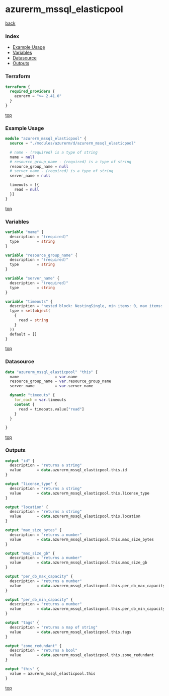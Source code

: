 # azurerm_mssql_elasticpool

[back](../azurerm.md)

### Index

- [Example Usage](#example-usage)
- [Variables](#variables)
- [Datasource](#datasource)
- [Outputs](#outputs)

### Terraform

```terraform
terraform {
  required_providers {
    azurerm = ">= 2.41.0"
  }
}
```

[top](#index)

### Example Usage

```terraform
module "azurerm_mssql_elasticpool" {
  source = "./modules/azurerm/d/azurerm_mssql_elasticpool"

  # name - (required) is a type of string
  name = null
  # resource_group_name - (required) is a type of string
  resource_group_name = null
  # server_name - (required) is a type of string
  server_name = null

  timeouts = [{
    read = null
  }]
}
```

[top](#index)

### Variables

```terraform
variable "name" {
  description = "(required)"
  type        = string
}

variable "resource_group_name" {
  description = "(required)"
  type        = string
}

variable "server_name" {
  description = "(required)"
  type        = string
}

variable "timeouts" {
  description = "nested block: NestingSingle, min items: 0, max items: 0"
  type = set(object(
    {
      read = string
    }
  ))
  default = []
}
```

[top](#index)

### Datasource

```terraform
data "azurerm_mssql_elasticpool" "this" {
  name                = var.name
  resource_group_name = var.resource_group_name
  server_name         = var.server_name

  dynamic "timeouts" {
    for_each = var.timeouts
    content {
      read = timeouts.value["read"]
    }
  }

}
```

[top](#index)

### Outputs

```terraform
output "id" {
  description = "returns a string"
  value       = data.azurerm_mssql_elasticpool.this.id
}

output "license_type" {
  description = "returns a string"
  value       = data.azurerm_mssql_elasticpool.this.license_type
}

output "location" {
  description = "returns a string"
  value       = data.azurerm_mssql_elasticpool.this.location
}

output "max_size_bytes" {
  description = "returns a number"
  value       = data.azurerm_mssql_elasticpool.this.max_size_bytes
}

output "max_size_gb" {
  description = "returns a number"
  value       = data.azurerm_mssql_elasticpool.this.max_size_gb
}

output "per_db_max_capacity" {
  description = "returns a number"
  value       = data.azurerm_mssql_elasticpool.this.per_db_max_capacity
}

output "per_db_min_capacity" {
  description = "returns a number"
  value       = data.azurerm_mssql_elasticpool.this.per_db_min_capacity
}

output "tags" {
  description = "returns a map of string"
  value       = data.azurerm_mssql_elasticpool.this.tags
}

output "zone_redundant" {
  description = "returns a bool"
  value       = data.azurerm_mssql_elasticpool.this.zone_redundant
}

output "this" {
  value = azurerm_mssql_elasticpool.this
}
```

[top](#index)